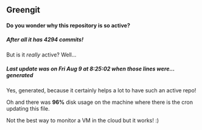 ## Greengit

#### Do you wonder why this repository is so active?

##### After all it has 4294 commits!

But is it *really* active? Well...

##### Last update was on Fri Aug 9 at 8:25:02 when those lines were... generated

Yes, generated, because it certainly helps a lot to have such an active repo!

Oh and there was **96%** disk usage on the machine
where there is the cron updating this file.

Not the best way to monitor a VM in the cloud but it works! :)
